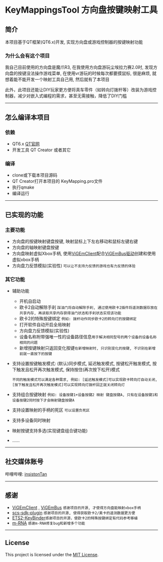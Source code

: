 # KeyMappingsTool 方向盘按键映射工具
## 简介
本项目基于QT框架(QT6.x)开发, 实现方向盘或游戏控制器的按键映射功能
### 为什么会有这个项目

我自己目前使用的方向盘是魔爪R3, 在我使用方向盘游玩尘埃拉力赛2.0时, 发现方向盘的按键没法操作游戏菜单, 在使用vr游玩的时候每次都要摸鼠标, 很是麻烦, 就想着能不能开发一个映射工具自己用, 然后就有了本项目

此外，此项目还能让DIY玩家更方便将真车零件（如转向灯拨杆等）改装为游戏控制器，减少对嵌入式编程的需求，甚至无需接触，降低了DIY门槛

---

## 怎么编译本项目
### 依赖
- QT6.x [QT官网](https://www.qt.io/)
- 开发工具 QT Creator 或者其它
### 编译
- clone或下载本项目源码
- QT Creator打开本项目的 KeyMapping.pro文件
- 执行qmake
- 编译运行

---

## 已实现的功能
### 主要功能
- 方向盘的按键映射键盘按键, 映射鼠标上下左右移动和鼠标左键右键
- 方向盘的轴映射键盘按键
- 方向盘映射虚拟Xbox手柄, 使用[ViGEmClient](https://github.com/nefarius/ViGEmClient)配合[ViGEmBus驱动](https://github.com/nefarius/ViGEmBus)创建和使用虚拟xbox手柄
- 方向盘力反馈模拟(实验性) `可以让不支持力反馈的游戏也有力反馈的体验`
### 其它功能

- 辅助功能
  - 开机自启动
  - 欧卡2自动解除手刹 `踩油门将自动解除手刹, 通过使用欧卡2插件将遥测数据存放在共享内存, 再读取共享内存获得油门状态和手刹状态实现该功能`
  - 欧卡2的特殊按键绑定 `例如: 拨杆动作同步欧卡2的转向灯的按键绑定`
  - 打开软件自动开启全局映射
  - 方向盘力反馈模拟(实验性)
  - 设备名称附带强唯一性的设备路径信息`用于解决相同型号的两个设备的设备名称相同的问题`
  - 新增按键映射只返回变化按键`在新增映射时, 只识别变化的按键, 不识别在新增前就一直按下的按键`

- 支持设置按键触发模式: (默认)同步模式, 延迟触发模式, 按键松开触发模式, 按下触发且松开再次触发模式, 保持按住(再次按下松开)模式

  `不同的触发模式可以满足各种需求, 例如: [延迟触发模式]可以实现欧卡转向灯自动关闭, [按下触发且松开再次触发模式]可以实现转向灯拨杆回正就关闭转向灯`

- 支持组合按键映射 `例如: 设备按键1+设备按键2 映射 键盘按键A, 只有在设备按键1和设备按键2同时按下才会映射键盘按键A`

- 支持设置映射的手柄的死区 `可以设置负死区`

- 支持多设备同时映射

- 映射按键支持多选(实现键盘组合键功能)

- ......
--- 

## 社交媒体账号
哔哩哔哩: [insistonTan](https://space.bilibili.com/254052051)

---

## 感谢
- [ViGEmClient](https://github.com/nefarius/ViGEmClient) , [ViGEmBus](https://github.com/nefarius/ViGEmBus) `感谢项目的开源, 才使得方向盘能映射xbox手柄`
- [scs-sdk-plugin](https://github.com/RenCloud/scs-sdk-plugin/tree/V.1.12.1) `感谢项目的开源, 使得获取欧卡2/美卡的遥测数据更方便`
- [ETS2-KeyBinder](https://github.com/Sab1e-GitHub/ETS2-KeyBinder)`感谢项目的开源，使欧卡2的特殊按键绑定有代码参考移植`
- [m-RNA](https://github.com/m-RNA) `感谢m-RNA修复bug和新增多个功能`

---

## License
This project is licensed under the [MIT License](LICENSE).

